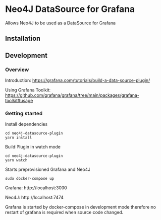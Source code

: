 # Neo4J DataSource for Grafana
Allows Neo4J to be used as a DataSource for Grafana

## Installation


## Development
### Overview
Introduction: https://grafana.com/tutorials/build-a-data-source-plugin/

Using Grafana Toolkit: https://github.com/grafana/grafana/tree/main/packages/grafana-toolkit#usage


### Getting started
Install dependencies
```
cd neo4j-datasource-plugin
yarn install
```

Build Plugin in watch mode
```
cd neo4j-datasource-plugin
yarn watch
```

Starts preprovisioned Grafana and Neo4J 
```
sudo docker-compose up
```
Grafana: http://localhost:3000

Neo4J: http://localhost:7474

Grafana is started by docker-compose in development mode therefore no restart of grafana is required when source code changed.

